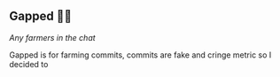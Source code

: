 ## Gapped 🧑‍🌾

*Any farmers in the chat*

Gapped is for farming commits, commits are fake and cringe metric so I decided to 
